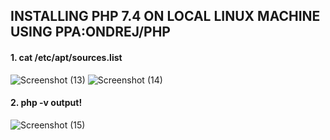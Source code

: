 ## INSTALLING PHP 7.4 ON LOCAL LINUX MACHINE USING PPA:ONDREJ/PHP
#### 1. cat /etc/apt/sources.list
![Screenshot (13)](https://user-images.githubusercontent.com/105119379/194546452-695b1a27-3607-4a24-a46f-1de714732913.png)
![Screenshot (14)](https://user-images.githubusercontent.com/105119379/194546715-e8b0c3ec-4718-4396-8665-e0a7ae9d0422.png)
#### 2. php -v output!
![Screenshot (15)](https://user-images.githubusercontent.com/105119379/194547045-792b884e-34a8-4e64-a4af-16a214c040cf.png)


